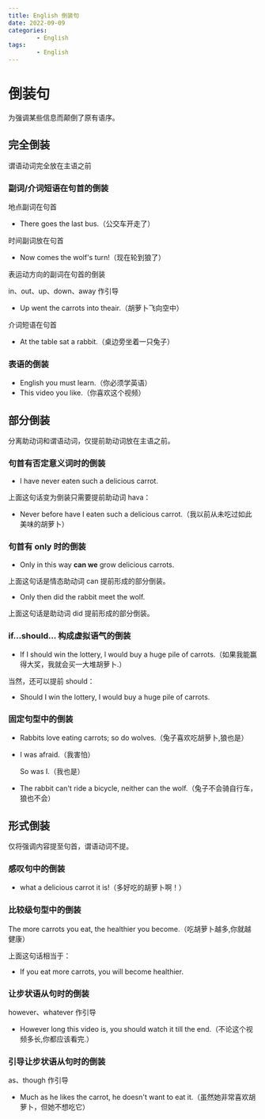 ```yaml
---
title: English 倒装句
date: 2022-09-09
categories:
        - English
tags:
        - English
---
```


# 倒装句

 

为强调某些信息而颠倒了原有语序。

## 完全倒装

谓语动词完全放在主语之前

### 副词/介词短语在句首的倒装

 地点副词在句首

- There goes the last bus.（公交车开走了）

时间副词放在句首

- Now comes the wolf's turn!（现在轮到狼了）

表运动方向的副词在句首的倒装

in、out、up、down、away 作引导

- Up went the carrots into theair.（胡萝卜飞向空中）

介词短语在句首

- At the table sat a rabbit.（桌边旁坐着一只兔子）

### 表语的倒装

- English you must learn.（你必须学英语）
- This video you like.（你喜欢这个视频）

## 部分倒装

分离助动词和谓语动词，仅提前助动词放在主语之前。

### 句首有否定意义词时的倒装

- l have never eaten such a delicious carrot.

上面这句话变为倒装只需要提前助动词 hava：

- Never before have I eaten such a delicious carrot.（我以前从未吃过如此美味的胡萝卜）

### 句首有 only 时的倒装

- Only in this way **can we** grow delicious carrots.

上面这句话是情态助动词  can 提前形成的部分倒装。

- Only then did the rabbit meet the wolf.

上面这句话是助动词 did 提前形成的部分倒装。

###  if...should... 构成虚拟语气的倒装

- If I should win the lottery, l would buy a huge pile of carrots.（如果我能赢得大奖，我就会买一大堆胡萝卜.）

当然，还可以提前 should：

- Should I win the lottery, l would buy a huge pile of carrots.

### 固定句型中的倒装

- Rabbits love eating carrots; so do wolves.（兔子喜欢吃胡萝卜,狼也是）

- I was afraid.（我害怕）

  So was I.（我也是）

- The rabbit can't ride a bicycle, neither can the wolf.（兔子不会骑自行车，狼也不会）

## 形式倒装

仅将强调内容提至句首，谓语动词不提。

###   感叹句中的倒装

- what a delicious carrot it is!（多好吃的胡萝卜啊！）

### 比较级句型中的倒装

The more carrots you eat, the healthier you become.（吃胡萝卜越多,你就越健康）

上面这句话相当于：

- If you eat more carrots, you will become healthier.

### 让步状语从句时的倒装

however、whatever 作引导 

- However long this video is, you should watch it till the end.（不论这个视频多长,你都应该看完.）

### 引导让步状语从句时的倒装

as、though 作引导

- Much as he likes the carrot, he doesn't want to eat it.（虽然她非常喜欢胡萝卜，但她不想吃它）